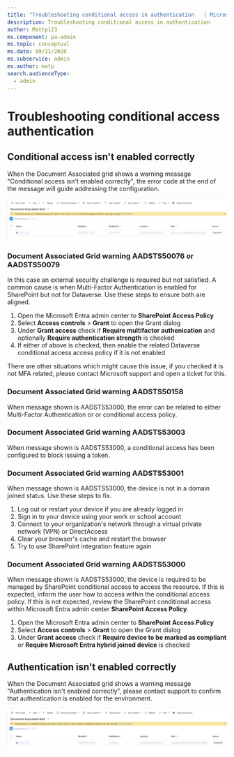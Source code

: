 ```yaml
---
title: "Troubleshooting conditional access in authentication   | MicrosoftDocs"
description: Troubleshooting conditional access in authentication
author: Mattp123
ms.component: pa-admin
ms.topic: conceptual
ms.date: 09/11/2020
ms.subservice: admin
ms.author: matp
search.audienceType: 
  - admin
---
```

# Troubleshooting conditional access authentication

## Conditional access isn't enabled correctly

When the Document Associated grid shows a warning message "Conditional access isn't enabled correctly", the error code at the end of the message will guide addressing the configuration.

![Document associated grid cconditional access isn't enabled correctly](./media/troubleshooting-conditional-access-in-authentication/document-associated-grid-conditional-access-incorrect.png "Document associated grid cconditional access isn't enabled correctly")  

### Document Associated Grid warning AADSTS50076 or AADSTS50079 

In this case an external security challenge is required but not satisfied. A common cause is when Multi-Factor Authentication is enabled for SharePoint but not for Dataverse. Use these steps to ensure both are aligned.

1. Open the Microsoft Entra admin center to **SharePoint Access Policy**
1. Select **Access controls** > **Grant** to open the Grant dialog
1. Under **Grant access** check if **Require multifactor authenication** and optionally **Require authentication strength** is checked
1. If either of above is checked, then enable the related Dataverse conditional access access policy if it is not enabled

There are other situations which might cause this issue, if you checked it is not MFA related, please contact Microsoft support and open a ticket for this. 

### Document Associated Grid warning AADSTS50158 

When message shown is AADSTS53000, the error can be related to either Multi-Factor Authentication or or conditional access policy. 

### Document Associated Grid warning AADSTS53003 

When message shown is AADSTS53000, a conditional access has been configured to block issuing a token.

### Document Associated Grid warning AADSTS53001

When message shown is AADSTS53000, the device is not in a domain joined status. Use these steps to fix.

1. Log out or restart your device if you are already logged in 
1. Sign in to your device using your work or school account 
1. Connect to your organization's network through a virtual private network (VPN) or DirectAccess 
1. Clear your browser's cache and restart the browser 
1. Try to use SharePoint integration feature again

### Document Associated Grid warning AADSTS53000

When message shown is AADSTS53000, the device is required to be managed by SharePoint conditional access to access the resource. If this is expected, inform the user how to access within the conditional access policy. If this is not expected, review the SharePoint conditional access within Microsoft Entra admin center **SharePoint Access Policy**.

1. Open the Microsoft Entra admin center to **SharePoint Access Policy**
1. Select **Access controls** > **Grant** to open the Grant dialog
1. Under **Grant access** check if **Require device to be marked as compliant** or **Require Microsoft Entra hybrid joined device** is checked

## Authentication isn't enabled correctly

When the Document Associated grid shows a warning message "Authentication isn't enabled correctly", please contact support to confirm that authentication is enabled for the environment.

![Document associated grid authentication isn't enabled correctly](./media/troubleshooting-conditional-access-in-authentication/document-associated-grid-authentication-incorrect.png "Document associated grid authentication isn't enabled correctly")  
